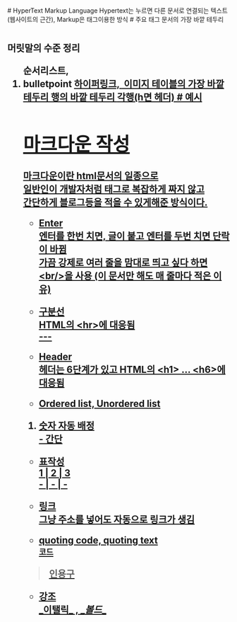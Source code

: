 <html>
# HyperText Markup Language
Hypertext는 누르면 다른 문서로 연결되는 텍스트(웹사이트의 근간), Markup은 태그이용한 방식
# 주요 태그
<html> 문서의 가장 바깥 테두리
<h1><h2> 머릿말의 수준 정리 
<ol> 순서리스트, <li> bulletpoint
<a href=> 하이퍼링크, <img src=> 이미지
<table> 테이블의 가장 바깥 테두리 <tr> 행의 바깥 테두리 <th,td> 각행(h면 헤더)
# 예시


# 마크다운 작성
마크다운이란 html문서의 일종으로<br> 
일반인이 개발자처럼 태그로 복잡하게 짜지 않고 <br>
간단하게 블로그등을 적을 수 있게해준 방식이다.
- Enter<br/>
엔터를 한번 치면, 글이 붙고 엔터를 두번 치면 단락이 바뀜<br/>
가끔 강제로 여러 줄을 맘대로 띄고 싶다 하면 \<br/>을 사용 (이 문서만 해도 매 줄마다 적은 이유) <br/>

- 구분선<br/>
HTML의 \<hr>에 대응됨 <br/>
\---

- Header<br/>
헤더는 6단계가 있고 HTML의 \<h1> ... \<h6>에 대응됨<br/>

- Ordered list, Unordered list<br/>
1. 숫자 자동 배정<br/>
\- 간단<br/>

- 표작성<br/>
1 | 2 | 3<br/>
\- | - | -<br/>

- 링크<br/>
그냥 주소를 넣어도 자동으로 링크가 생김<br/>

- quoting code, quoting text <br/>
`코드`<br/>
> 인용구<br/>

- 강조<br/>
\_이탤릭_ , \__볼드__ <br/>
</html>

